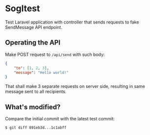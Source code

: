 # Sogltest

Test Laravel application with controller that sends requests to fake SendMessage API endpoint.

## Operating the API

Make POST request to `/api/send` with such body:
```json
{
    "to": [1, 2, 3],
    "message": "Hello world!"
}
```

That shall make 3 separate requests on server side, resulting in same message sent to all recipients.

## What's modified?

Compare the initial commit with the latest test commit:
```sh
$ git diff 891eb3d...1c1abff
```
